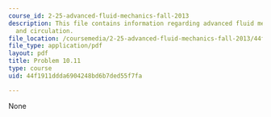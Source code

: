```yaml
---
course_id: 2-25-advanced-fluid-mechanics-fall-2013
description: This file contains information regarding advanced fluid mechanics, vorticity
  and circulation.
file_location: /coursemedia/2-25-advanced-fluid-mechanics-fall-2013/44f1911ddda6904248bd6b7ded55f7fa_MIT2_25F13_Problem10.11.pdf
file_type: application/pdf
layout: pdf
title: Problem 10.11
type: course
uid: 44f1911ddda6904248bd6b7ded55f7fa

---
```

None
